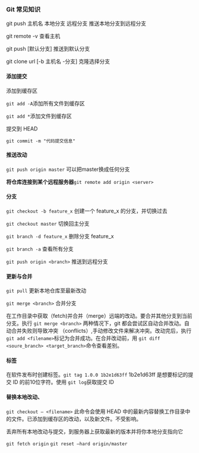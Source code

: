 ### Git 常见知识

git push 主机名 本地分支 远程分支 推送本地分支到远程分支

git remote -v 查看主机

git push [默认分支] 推送到默认分支

git clone url [-b 主机名 -分支] 克隆选择分支

#### 添加提交

添加到缓存区

`git add -A`添加所有文件到缓存区

`git add *`添加文件到缓存区

提交到 HEAD

`git commit -m "代码提交信息"`

#### 推送改动

`git push origin master` 可以把master换成任何分支

**将仓库连接到某个远程服务器**`git remote add origin <server>`

#### 分支

`git checkout -b feature_x` 创建一个 feature_x 的分支，并切换过去

`git checkout master` 切换回主分支

`git branch -d feature_x` 删除分支 feature_x

`git branch -a` 查看所有分支

`git push origin <branch>` 推送到远程分支

#### 更新与合并

`git pull` 更新本地仓库至最新改动

`git merge <branch>` 合并分支

在工作目录中获取（fetch)并合并（merge）远端的改动。要合并其他分支到当前分支。执行 `git merge <branch>` 两种情况下，git 都会尝试区自动合并改动。自动合并失败则导致冲突 （conflicts）,手动修改文件来解决冲突。改动完后，执行 `git add <filename>`标记为合并成功。在合并改动前，用 `git diff <soure_branch> <target_branch>`命令查看差别。

#### 标签

在软件发布时创建标签。`git tag 1.0.0 1b2e1d63ff`  1b2e1d63ff 是想要标记的提交 ID 的前10位字符。使用 `git log`获取提交 ID

#### 替换本地改动、

`git checkout — <filename>` 此命令会使用 HEAD 中的最新内容替换工作目录中的文件。已添加到缓存区的改动，以及新文件。不受影响。

丢弃所有本地改动与提交，到服务器上获取最新的版本并将你本地分支指向它

`git fetch origin` `git reset —hard origin/master`